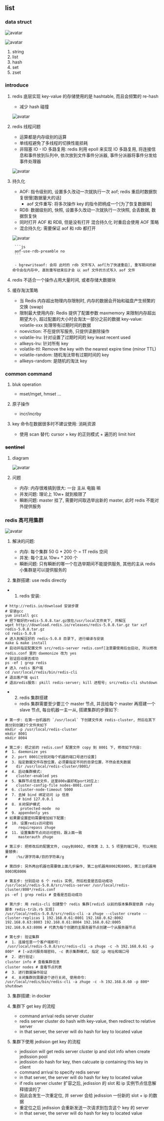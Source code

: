 ## list

### data struct

![avatar](/static/image/db/rredis-data.png)

![avatar](/static/image/db/redis-data-struct.png)

1. string
2. list
3. hash
4. set
5. zset

### introduce

1.  redis 底层实现 key-value 的存储使用的是 hashtable, 而且会频繁的 re-hash

    - 减少 hash 碰撞

    ![avatar](/static/image/db/rredis-data-store.png)

2.  redis 线程问题

    - 运算都是内存级别的运算
    - 单线程避免了多线程的切换性能损耗
    - 非阻塞 IO - IO 多路复用: redis 利用 epoll 来实现 IO 多路复用, 将连接信息和事件放到队列中, 依次放到文件事件分派器, 事件分派器将事件分发给事件处理器

    ![avatar](/static/image/db/rredisthread.png)

3.  持久化

    - AOF: 指令级别的, 设置多久改动一次就执行一次 aof; redis 重启时数据恢复很慢[数据量大的话]
      - aof 文件重写: 将多次操作 key 的指令把柄成一个[为了恢复数据嘛]
    - RDB: 数据级别的, 快照, 设置多久改动一次就执行一次快照, 会丢数据, 数据恢复快
    - 同时打开 AOF 和 RDB, 但是没有打开 混合持久化 时重启会使用 AOF 策略
    - 混合持久化: 需要保证 aof 和 rdb 都打开

    ![avatar](/static/image/db/redis-durable.png)

         ```js
         aof-use-rdb-preamble no
         ```

         - bgrewriteaof: 会将 此时的 rdb 文件写入 aof[为了快速重启], 重写期间的新命令会在内存中, 直到重写结束后才会 以 aof 文件的方式写入 aof 文件

4.  redis 不适合一个操作占用大量时间, 或者存储大数据块

5.  缓存淘汰策略
    - 当 Redis 内存超出物理内存限制时, 内存的数据会开始和磁盘产生频繁的交换 (swap)
    - 限制最大使用内存: Redis 提供了配置参数 maxmemory 来限制内存超出期望大小, 超过配置的大小时会淘汰一部分之前的数据 key-value: volatile-xxx 处理带有过期时间的数据
    - noeviction: 不在提供写服务, 只提供读删除操作
    - volatile-lru: 针对设置了过期时间的 key least recent used
    - allkeys-lru: 针对所有 key
    - volatile-ttl: Remove the key with the nearest expire time (minor TTL)
    - volatile-random: 随机淘汰带有过期时间的 key
    - allkeys-random: 是随机的淘汰 key

### common command

1. bluk operation

   - mset/mget, hmset ...

2. 原子操作

   - incr/incrby

3. key 命令在数据很多时不建议使用: 消耗资源
   - 使用 scan 替代: cursor + key 的正则模式 + 遍历的 limit hint

### ~~sentinel~~

1. diagram

   ![avatar](/static/image/db/redis-sentinel.png)

2. 问题
   - 内存: 内存很难搞到很大: 一台 主从 电脑 嘛
   - 并发问题: 理论上 10w+ 就到极限了
   - 瞬断问题: master 挂了, 需要时间取选举出新的 master, 此时 redis 不能对外提供服务

### redis 高可用集群

![avatar](/static/image/db/redis-ha.png)

1. 解决的问题:

   - 内存: 每个集群 50 G \* 200 个 = 1T redis 空间
   - 并发: 每个主从 10w+ \* 200 个
   - 瞬断问题: 只有瞬断的哪一个在选举期间不能提供服务, 其他的主从 redis 小集群是可以提供服务的

2. 集群搭建: use redis directly

- 1.  redis 安装:

```shell
# http://redis.io/download 安装步骤
# 安装gcc
yum install gcc
# 把下载好的redis-5.0.8.tar.gz放在/usr/local文件夹下, 并解压
wget http://download.redis.io/releases/redis-5.0.8.tar.gz tar xzf redis-5.0.8.tar.gz
cd redis-5.0.8
# 进入到解压好的 redis-5.0.8 目录下, 进行编译与安装
make & make install
# 启动并指定配置文件 src/redis-server redis.conf[注意要使用后台启动, 所以修改 redis.conf 里的 daemonize 改为 yes
# 验证启动是否成功
ps -ef | grep redis
# 进入 redis 客户端
cd /usr/local/redis/bin/redis-cli
# 退出客户端 quit
# 退出redis服务: pkill redis-server; kill 进程号; src/redis-cli shutdown
```

- 2.  redis 集群搭建
  - redis 集群需要至少要三个 master 节点, 并且给每个 master 再搭建一个 slave 节点, 每台机器一主一从, 搭建集群的步骤如下:

```shell
# 第一步: 在第一台机器的 `/usr/local` 下创建文件夹 redis-cluster, 然后在其下面分别创建2个文件夾如下
mkdir -p /usr/local/redis-cluster
mkdir 8001
mkdir 8004

# 第二步: 把之前的 redis.conf 配置文件 copy 到 8001 下, 修改如下内容:
#  1. daemonize yes
#  2. port 8001[分别对每个机器的端口号进行设置]
#  3. 指定数据文件存放位置，必须要指定不同的目录位置，不然会丢失数据
#    dir /usr/local/redis-cluster/8001/
#  4. 启动集群模式:
#    cluster-enabled yes
#  5. 集群节点信息文件，这里800x最好和port对应上:
#    cluster-config-file nodes-8001.conf
#  6. cluster-node-timeout 5000
#  7. 去掉 bind 绑定访问 ip 信息
#     # bind 127.0.0.1
#  8. 关闭保护模式
#      protected-mode  no
#  9. appendonly yes
# 如果要设置密码需要增加如下配置:
#  10. 设置redis访问密码
#     requirepass zhuge
#  11. 设置集群节点间访问密码，跟上面一致
#     masterauth zhuge

# 第三步: 把修改后的配置文件, copy到8002, 修改第 2、3、5 项里的端口号, 可以用批量替换:
#    :%s/源字符串/目的字符串/g

# 第四步: 另外两台机器也需要做上面几步操作, 第二台机器用8002和8005, 第三台机器用8003和8006

# 第五步: 分别启动 6 个 redis 实例, 然后检查是否启动成功
/usr/local/redis-5.0.8/src/redis-server /usr/local/redis-cluster/800*/redis.conf
ps -ef | grep redis # 查看是否启动成功

# 第六步: 用 redis-cli 创建整个 redis 集群[redis5 以前的版本集群是依靠 ruby 脚本 redis-trib.rb 实现]
/usr/local/redis-5.0.8/src/redis-cli -a zhuge --cluster create --cluster-replicas 1 192.168.0.61:8001 192.168.0.62:8002 192.168.0.63:8003 192.168.0.61:8004 192.168.0.62:8005 192.168.0.63:8006 # 代表为每个创建的主服务器节点创建一个从服务器节点

# 第七步: 验证集群
#  1. 连接任意一个客户端即可:
 /usr/local/redis-5.0.8/src/redis-cli -a zhuge -c -h 192.168.0.61 -p 800*  # [-a访问服务端密码, -c 表示集群模式, 指定 ip 地址和端口号
#  2. 进行验证:
cluster info # 查看集群信息
cluster nodes # 查看节点列表
#  3. 进行数据操作验证
#  4. 关闭集群则需要逐个进行关闭, 使用命令:
/usr/local/redis/bin/redis-cli -a zhuge -c -h 192.168.0.60 -p 800* shutdown
```

3. 集群搭建: in docker

4. 集群下 get key 的流程

   - command arrival redis server cluster
   - redis server cluster do hash with key-value, then redirect to relative server
   - in that server, the server will do hash for key to located value

5. 集群下使用 jedision get key 的流程

   - jedission will get redis server cluster ip and slot info when create jedission pool
   - jedission do hash for key, then calcuate ip containing this key in client
   - command arrival to specify redis server
   - in that server, the server will do hash for key to located value
   - if redis server cluster 扩容之后, jedission 的 slot 和 ip 实例节点信息解释错误的了
   - 因此会发生一次重定位, 并 server 会给 jedission 一份新的 slot + ip 的数据
   - 重定位之后 jedission 会重新发送一次请求到包含这个 key 的 server
   - in that server, the server will do hash for key to located value
